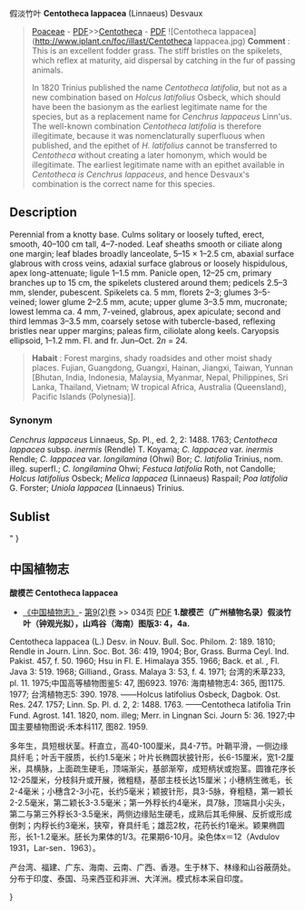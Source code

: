假淡竹叶 **Centotheca lappacea** (Linnaeus) Desvaux

> [Poaceae](http://www.iplant.cn/info/Poaceae?t=foc) - [PDF](http://www.iplant.cn/foc/pdf/Poaceae.pdf)>>[Centotheca](http://www.iplant.cn/info/Centotheca?t=foc) - [PDF](http://www.iplant.cn/foc/pdf/Centotheca.pdf)
![Centotheca lappacea](http://www.iplant.cn/foc/illast/Centotheca lappacea.jpg)
> **Comment** : 
> This is an excellent fodder grass. The stiff bristles on the spikelets, which reflex at maturity, aid dispersal by catching in the fur of passing animals.
>
> In 1820 Trinius published the name *Centotheca latifolia*, but not as a new combination based on *Holcus latifolius* Osbeck, which should have been the basionym as the earliest legitimate name for the species, but as a replacement name for *Cenchrus lappaceus* Linn'us. The well-known combination *Centotheca latifolia* is therefore illegitimate, because it was nomenclaturally superfluous when published, and the epithet of *H. latifolius* cannot be transferred to *Centotheca* without creating a later homonym, which would be illegitimate. The earliest legitimate name with an epithet available in *Centotheca* *is* *Cenchrus lappaceus*, and hence Desvaux's combination is the correct name for this species.

## Description

Perennial from a knotty base. Culms solitary or loosely tufted, erect, smooth, 40–100 cm tall, 4–7-noded. Leaf sheaths smooth or ciliate along one margin; leaf blades broadly lanceolate, 5–15 × 1–2.5 cm, abaxial surface glabrous with cross veins, adaxial surface glabrous or loosely hispidulous, apex long-attenuate; ligule 1–1.5 mm. Panicle open, 12–25 cm, primary branches up to 15 cm, the spikelets clustered around them; pedicels 2.5–3 mm, slender, pubescent. Spikelets ca. 5 mm, florets 2–3; glumes 3–5-veined; lower glume 2–2.5 mm, acute; upper glume 3–3.5 mm, mucronate; lowest lemma ca. 4 mm, 7-veined, glabrous, apex apiculate; second and third lemmas 3–3.5 mm, coarsely setose with tubercle-based, reflexing bristles near upper margins; paleas firm, ciliolate along keels. Caryopsis ellipsoid, 1–1.2 mm. Fl. and fr. Jun–Oct. 2*n* = 24.
> **Habait** : 
> Forest margins, shady roadsides and other moist shady places. Fujian, Guangdong, Guangxi, Hainan, Jiangxi, Taiwan, Yunnan [Bhutan, India, Indonesia, Malaysia, Myanmar, Nepal, Philippines, Sri Lanka, Thailand, Vietnam; W tropical Africa, Australia (Queensland), Pacific Islands (Polynesia)].

### Synonym
*Cenchrus lappaceus* Linnaeus, Sp. Pl., ed. 2, 2: 1488. 1763; *Centotheca lappacea* subsp. *inermis* (Rendle) T. Koyama; *C. lappacea* var. *inermis* Rendle; *C. lappacea* var. *longilamina* (Ohwi) Bor; *C. latifolia* Trinius, nom. illeg. superfl.; *C. longilamina* Ohwi; *Festuca latifolia* Roth, not Candolle; *Holcus latifolius* Osbeck; *Melica lappacea* (Linnaeus) Raspail; *Poa latifolia* G. Forster; *Uniola lappacea* (Linnaeus) Trinius.

## Sublist
"
}
## 中国植物志

**酸模芒 Centotheca lappacea**

* [《中国植物志》](http://www.iplant.cn/frps)- [第9(2)卷](http://www.iplant.cn/frps/vol/9(2)) >> 034页 [PDF](http://www.iplant.cn/frps/pdf/9(2)/034.pdf)
**1.酸模芒（广州植物名录）假淡竹叶（钟观光拟），山鸡谷（海南）图版3: 4，4a.**

Centotheca lappacea (L.) Desv. in Nouv. Bull. Soc. Philom. 2: 189. 1810; Rendle in Journ. Linn. Soc. Bot. 36: 419, 1904; Bor, Grass. Burma Ceyl. Ind. Pakist. 457, f. 50. 1960; Hsu in Fl. E. Himalaya 355. 1966; Back. et al. , Fl. Java 3: 519. 1968; Gilliand., Grass. Malaya 3: 53, f. 4. 1971; 台湾的禾草233, pl. 11. 1975;中国高等植物图鉴5: 47, 图6923. 1976: 海南植物志4: 365, 图1175. 1977; 台湾植物志5: 390. 1978. ——Holcus latifolius Osbeck, Dagbok. Ost. Res. 247. 1757; Linn. Sp. Pl. d. 2, 2: 1488. 1763. ——Centotheca latifolia Trin Fund. Agrost. 141. 1820, nom. illeg; Merr. in Lingnan Sci. Journ 5: 36. 1927;中国主要植物图说·禾本科117, 图82. 1959.

多年生，具短根状茎。秆直立，高40-100厘米，具4-7节。叶鞘平滑，一侧边缘具纤毛；叶舌干膜质，长约1.5毫米；叶片长椭圆状披针形，长6-15厘米，宽1-2厘米，具横脉，上面疏生硬毛，顶端渐尖，基部渐窄，成短柄状或抱茎。圆锥花序长12-25厘米，分枝斜升或开展，微粗糙，基部主枝长达15厘米；小穗柄生微毛，长2-4毫米；小穗含2-3小花，长约5毫米；颖披针形，具3-5脉，脊粗糙，第一颖长2-2.5毫米，第二颖长3-3.5毫米；第一外稃长约4毫米，具7脉，顶端具小尖头，第二与第三外稃长3-3.5毫米，两侧边缘贴生硬毛，成熟后其毛伸展、反折或形成倒刺；内稃长约3毫米，狭窄，脊具纤毛；雄蕊2枚，花药长约1毫米。颖果椭圆形，长1-1.2毫米。胚长为果体的1/3。花果期6-10月。染色体x＝12（Avdulov 1931，Lar-sen．1963）。

产台湾、福建、广东、海南、云南、广西、香港。生于林下、林缘和山谷蔽荫处。分布于印度、泰国、马来西亚和非洲、大洋洲。模式标本采自印度。

}